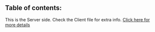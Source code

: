 
## Table of contents:

This is the Server side. Check the Client file for extra info. [Click here for more details](https://github.com/zoranaism/portfolio-music-genres-client)